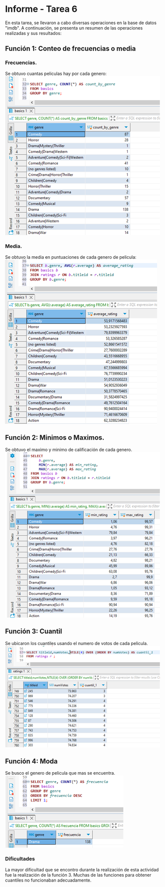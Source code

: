 # Informe - Tarea 6

En esta tarea, se llevaron a cabo diversas operaciones en la base de datos "imdb". A continuación, se presenta un resumen de las operaciones realizadas y sus resultados:

## Función 1: Conteo de frecuencias o media
### Frecuencias.
Se obtuvo cuantas peliculas hay por cada genero:
![Fr](media/count.png)
### Media.
Se obtuvo la media en puntuaciones de cada genero de pelicula:
![Avg](media/avg.png)
## Función 2: Minimos o Maximos.
Se obtuvo el maximo y minimo de calificación de cada genero.
![Min_Max](media/min_max.png)
## Función 3: Cuantil
Se ubicaron los cuantiles usando el numero de votos de cada pelicula.
![Cuantil](media/cuantil.png)
## Función 4: Moda
Se busco el genero de pelicula que mas se encuentra.
![Moda](media/moda.png)

### Dificultades
La mayor dificultad que se encontro durante la realización de esta actividad fue la realización de la función 3. Muchas de las funciones para obtener cuantiles no funcionaban adecuadamente.
